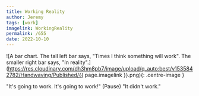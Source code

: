 ```yaml
---
title: Working Reality
author: Jeremy
tags: [work]
imagelink: WorkingReality
permalink: /655
date: 2022-10-10
---
```


![A bar chart. The tall left bar says, "Times I think something will work". The smaller right bar says, "In reality".](https://res.cloudinary.com/dh3hm8pb7/image/upload/q_auto:best/v1535842782/Handwaving/Published/{{ page.imagelink }}.png){: .centre-image }

"It's going to work. It's going to work!" (Pause) "It didn't work."

